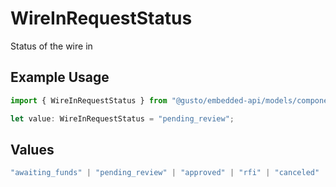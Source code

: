 # WireInRequestStatus

Status of the wire in

## Example Usage

```typescript
import { WireInRequestStatus } from "@gusto/embedded-api/models/components/wireinrequest.js";

let value: WireInRequestStatus = "pending_review";
```

## Values

```typescript
"awaiting_funds" | "pending_review" | "approved" | "rfi" | "canceled"
```